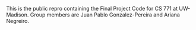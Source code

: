 This is the public repro containing the Final Project Code for CS 771 at UW-Madison. Group members are Juan Pablo Gonzalez-Pereira and Ariana Negreiro.
